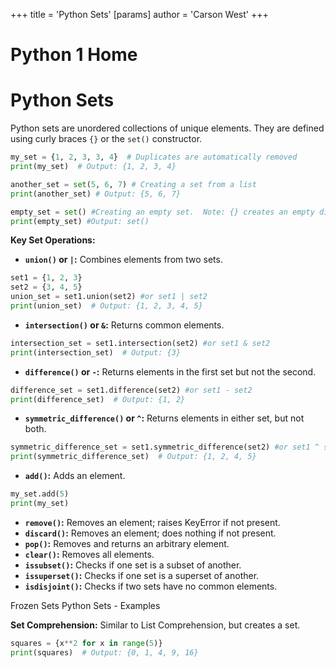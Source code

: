 +++
 title = 'Python Sets'
[params]
	author = 'Carson West'
+++
# Python 1 Home
# Python Sets

Python sets are unordered collections of unique elements.  They are defined using curly braces `{}` or the `set()` constructor.

```python
my_set = {1, 2, 3, 3, 4}  # Duplicates are automatically removed
print(my_set)  # Output: {1, 2, 3, 4}

another_set = set(5, 6, 7) # Creating a set from a list
print(another_set) # Output: {5, 6, 7}

empty_set = set() #Creating an empty set.  Note: {} creates an empty dictionary.
print(empty_set) #Output: set()
```

**Key Set Operations:**

* **`union()` or `|`:** Combines elements from two sets.
```python
set1 = {1, 2, 3}
set2 = {3, 4, 5}
union_set = set1.union(set2) #or set1 | set2
print(union_set)  # Output: {1, 2, 3, 4, 5}
```

* **`intersection()` or `&`:** Returns common elements.
```python
intersection_set = set1.intersection(set2) #or set1 & set2
print(intersection_set)  # Output: {3}
```

* **`difference()` or `-`:** Returns elements in the first set but not the second.
```python
difference_set = set1.difference(set2) #or set1 - set2
print(difference_set)  # Output: {1, 2}
```

* **`symmetric_difference()` or `^`:** Returns elements in either set, but not both.
```python
symmetric_difference_set = set1.symmetric_difference(set2) #or set1 ^ set2
print(symmetric_difference_set)  # Output: {1, 2, 4, 5}
```

* **`add()`:** Adds an element.
```python
my_set.add(5)
print(my_set)
```

* **`remove()`:** Removes an element; raises KeyError if not present.
* **`discard()`:** Removes an element; does nothing if not present.
* **`pop()`:** Removes and returns an arbitrary element.
* **`clear()`:** Removes all elements.
* **`issubset()`:** Checks if one set is a subset of another.
* **`issuperset()`:** Checks if one set is a superset of another.
* **`isdisjoint()`:** Checks if two sets have no common elements.


Frozen Sets
Python Sets - Examples

**Set Comprehension:** Similar to List Comprehension, but creates a set.

```python
squares = {x**2 for x in range(5)}
print(squares)  # Output: {0, 1, 4, 9, 16}
```

